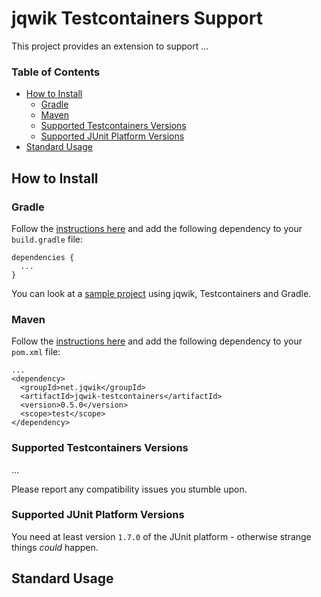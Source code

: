 # jqwik Testcontainers Support

This project provides an extension to support ...

<!-- use `doctoc --maxlevel 3 README.md` to recreate the TOC -->
<!-- START doctoc generated TOC please keep comment here to allow auto update -->
<!-- DON'T EDIT THIS SECTION, INSTEAD RE-RUN doctoc TO UPDATE -->
### Table of Contents  

- [How to Install](#how-to-install)
  - [Gradle](#gradle)
  - [Maven](#maven)
  - [Supported Testcontainers Versions](#supported-testcontainers-versions)
  - [Supported JUnit Platform Versions](#supported-junit-platform-versions)
- [Standard Usage](#standard-usage)

<!-- END doctoc generated TOC please keep comment here to allow auto update -->

## How to Install

### Gradle

Follow the
[instructions here](https://jqwik.net/docs/current/user-guide.html#gradle)
and add the following dependency to your `build.gradle` file:

```
dependencies {
  ...
}
```

You can look at a
[sample project](https://github.com/jlink/jqwik-samples/tree/master/jqwik-testcontainers-gradle)
 using jqwik, Testcontainers and Gradle.

### Maven

Follow the
[instructions here](https://jqwik.net/docs/current/user-guide.html#maven)
and add the following dependency to your `pom.xml` file:

```
...
<dependency>
  <groupId>net.jqwik</groupId>
  <artifactId>jqwik-testcontainers</artifactId>
  <version>0.5.0</version>
  <scope>test</scope>
</dependency>
```

### Supported Testcontainers Versions

...

Please report any compatibility issues you stumble upon.

### Supported JUnit Platform Versions

You need at least version `1.7.0` of the JUnit platform - otherwise
strange things _could_ happen.

## Standard Usage
